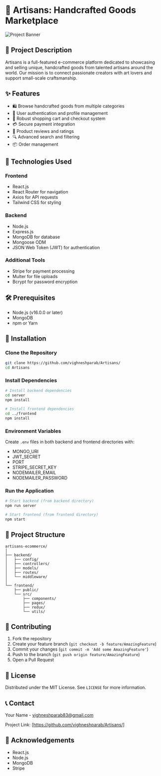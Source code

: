 # 🏺 Artisans: Handcrafted Goods Marketplace

![Project Banner](https://via.placeholder.com/1200x400?text=Artisans+Marketplace)

## 📝 Project Description

Artisans is a full-featured e-commerce platform dedicated to showcasing and selling unique, handcrafted goods from talented artisans around the world. Our mission is to connect passionate creators with art lovers and support small-scale craftsmanship.

## ✨ Features

- 🛍️ Browse handcrafted goods from multiple categories
- 👤 User authentication and profile management
- 🛒 Robust shopping cart and checkout system
- 💳 Secure payment integration
- 🌟 Product reviews and ratings
- 🔍 Advanced search and filtering
- 📦 Order management

## 🚀 Technologies Used

### Frontend
- React.js
- React Router for navigation
- Axios for API requests
- Tailwind CSS for styling

### Backend
- Node.js
- Express.js
- MongoDB for database
- Mongoose ODM
- JSON Web Token (JWT) for authentication

### Additional Tools
- Stripe for payment processing
- Multer for file uploads
- Bcrypt for password encryption

## 🛠️ Prerequisites

- Node.js (v16.0.0 or later)
- MongoDB
- npm or Yarn

## 🔧 Installation

### Clone the Repository
```bash
git clone https://github.com/vighneshparab/Artisans/
cd Artisans
```

### Install Dependencies
```bash
# Install backend dependencies
cd server
npm install

# Install frontend dependencies
cd ../frontend
npm install
```

### Environment Variables
Create `.env` files in both backend and frontend directories with:
- MONGO_URI
- JWT_SECRET
- PORT
- STRIPE_SECRET_KEY
- NODEMAILER_EMAIL
- NODEMAILER_PASSWORD

### Run the Application
```bash
# Start backend (from backend directory)
npm run server

# Start frontend (from frontend directory)
npm start
```

## 📂 Project Structure
```
artisans-ecommerce/
│
├── backend/
│   ├── config/
│   ├── controllers/
│   ├── models/
│   ├── routes/
│   └── middleware/
│
└── frontend/
    ├── public/
    └── src/
        ├── components/
        ├── pages/
        ├── redux/
        └── utils/
```

## 🤝 Contributing

1. Fork the repository
2. Create your feature branch (`git checkout -b feature/AmazingFeature`)
3. Commit your changes (`git commit -m 'Add some AmazingFeature'`)
4. Push to the branch (`git push origin feature/AmazingFeature`)
5. Open a Pull Request

## 📄 License

Distributed under the MIT License. See `LICENSE` for more information.

## 📞 Contact

Your Name - vighneshparab83@gmail.com 

Project Link: [https://github.com/vighneshparab/Artisans/]

## 🙏 Acknowledgements

- React.js
- Node.js
- MongoDB
- Stripe

